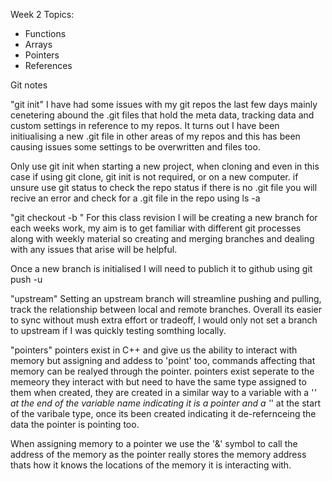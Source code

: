 Week 2 Topics:

- Functions
- Arrays
- Pointers
- References

Git notes

"git init"
I have had some issues with my git repos the last few days mainly cenetering abound the .git files that hold the meta data, tracking data and custom settings in reference to my repos.
It turns out I have been initiualising a new .git file in other areas of my repos and this has been causing issues some settings to be overwritten and files too.

Only use git init when starting a new project, when cloning and even in this case if using git clone, git init is not required, or on a new computer. if unsure use git status to check the repo status if there is no .git file you will recive an error and check for a .git file in the repo using ls -a

"git checkout -b <new branch>"
For this class revision I will be creating a new branch for each weeks work, my aim is to get familiar with different git processes along with weekly material so creating and merging branches and dealing with any issues that arise will be helpful.

Once a new branch is initialised I will need to publich it to github using git push -u <branch name>

"upstream" 
Setting an upstream branch will streamline pushing and pulling, track the relationship between local and remote branches. Overall its easier to sync without mush extra effort or tradeoff, I would only not set a branch to upstream if I was quickly testing somthing locally.

"pointers"
pointers exist in C++ and give us the ability to interact with memory but assigning and addess to 'point' too, commands affecting that memory can be realyed through the pointer.
pointers exist seperate to the memeory they interact with but need to have the same type assigned to them when created, they are created in a similar way to a variable with a '*' at the end of the variable name indicating it is a pointer and a '*' at the start of the varibale type, once its been created indicating it de-refernceing the data the pointer is pointing too.

When assigning memory to a pointer we use the '&' symbol to call the address of the memory as the pointer really stores the memory address thats how it knows the locations of the memory it is interacting with.






